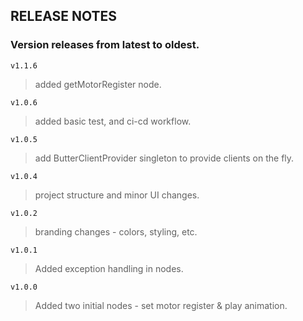 ## RELEASE NOTES

### Version releases from latest to oldest.

`v1.1.6`
> added getMotorRegister node.

`v1.0.6`
> added basic test, and ci-cd workflow.

`v1.0.5`
> add ButterClientProvider singleton to provide clients on the fly.

`v1.0.4`
> project structure and minor UI changes.

`v1.0.2`
> branding changes - colors, styling, etc.

`v1.0.1`
> Added exception handling in nodes.

`v1.0.0`
> Added two initial nodes - set motor register & play animation.
